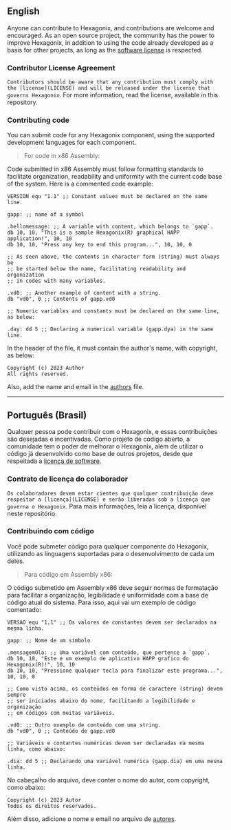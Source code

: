 ## English

Anyone can contribute to Hexagonix, and contributions are welcome and encouraged. As an open source project, the community has the power to improve Hexagonix, in addition to using the code already developed as a basis for other projects, as long as the [software license](LICENSE) is respected.

### Contributor License Agreement

`Contributors should be aware that any contribution must comply with the [license](LICENSE) and will be released under the license that governs Hexagonix`. For more information, read the license, available in this repository.

### Contributing code

You can submit code for any Hexagonix component, using the supported development languages ​​for each component.

> For code in x86 Assembly:

Code submitted in x86 Assembly must follow formatting standards to facilitate organization, readability and uniformity with the current code base of the system. Here is a commented code example:

```assembly
VERSION equ "1.1" ;; Constant values ​​must be declared on the same line.

gapp: ;; name of a symbol

.hellomessage: ;; A variable with content, which belongs to `gapp`.
db 10, 10, "This is a sample Hexagonix(R) graphical HAPP application!", 10, 10
db 10, 10, "Press any key to end this program...", 10, 10, 0

;; As seen above, the contents in character form (string) must always be
;; be started below the name, facilitating readability and organization
;; in codes with many variables.

.vd0: ;; Another example of content with a string.
db "vd0", 0 ;; Contents of gapp.vd0

;; Numeric variables and constants must be declared on the same line, as below:

.day: dd 5 ;; Declaring a numerical variable (gapp.dya) in the same line.
```

In the header of the file, it must contain the author's name, with copyright, as below:

```
Copyright (c) 2023 Author
All rights reserved.
```

Also, add the name and email in the [authors](AUTHORS) file.

<hr>

## Português (Brasil)

Qualquer pessoa pode contribuir com o Hexagonix, e essas contribuições são desejadas e incentivadas. Como projeto de código aberto, a comunidade tem o poder de melhorar o Hexagonix, além de utilizar o código já desenvolvido como base de outros projetos, desde que respeitada a [licença de software](LICENSE).

### Contrato de licença do colaborador

`Os colaboradores devem estar cientes que qualquer contribuição deve respeitar a [licença](LICENSE) e serão liberadas sob a licença que governa o Hexagonix`. Para mais informações, leia a licença, disponível neste repositório. 

### Contribuindo com código

Você pode submeter código para qualquer componente do Hexagonix, utilizando as linguagens suportadas para o desenvolvimento de cada um deles. 

> Para código em Assembly x86:

O código submetido em Assembly x86 deve seguir normas de formatação para facilitar a organização, legibilidade e uniformidade com a base de código atual do sistema. Para isso, aqui vai um exemplo de código comentado:

```assembly
VERSAO equ "1.1" ;; Os valores de constantes devem ser declarados na mesma linha.

gapp: ;; Nome de um símbolo

.mensagemOla: ;; Uma variável com conteúdo, que pertence a `gapp`.
db 10, 10, "Este e um exemplo de aplicativo HAPP grafico do Hexagonix(R)!", 10, 10
db 10, 10, "Pressione qualquer tecla para finalizar este programa...", 10, 10, 0 

;; Como visto acima, os conteúdos em forma de caractere (string) devem sempre
;; ser iniciados abaixo do nome, facilitando a legibilidade e organização
;; em códigos com muitas variáveis.

.vd0: ;; Outro exemplo de conteúdo com uma string.
db "vd0", 0 ;; Conteúdo de gapp.vd0

;; Variáveis e contantes numéricas devem ser declaradas na mesma linha, como abaixo:

.dia: dd 5 ;; Declarando uma variável numérica (gapp.dia) em uma mesma linha.
```

No cabeçalho do arquivo, deve conter o nome do autor, com copyright, como abaixo:

```
Copyright (c) 2023 Autor
Todos os direitos reservados.
```

Além disso, adicione o nome e email no arquivo de [autores](AUTHORS).
